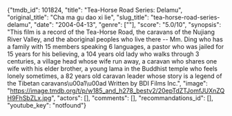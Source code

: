 {"tmdb_id": 101824, "title": "Tea-Horse Road Series: Delamu", "original_title": "Cha ma gu dao xi lie", "slug_title": "tea-horse-road-series-delamu", "date": "2004-04-13", "genre": [""], "score": "5.0/10", "synopsis": "This film is a record of the Tea-Horse Road, the caravans of the Nujiang River Valley, and the aboriginal peoples who live there -- Mm. Ding who has a family with 15 members speaking 6 languages, a pastor who was jailed for 15 years for his believing, a 104 years old lady who walks through 3 centuries, a village head whose wife run away, a caravan who shares one wife with his elder brother, a young lama in the Buddhist temple who feels lonely sometimes, a 82 years old caravan leader whose story is a legend of the Tibetan caravans\u00a1\u00ad Written by BDI Films Inc.", "image": "https://image.tmdb.org/t/p/w185_and_h278_bestv2/20epTdZTJomfJUXnZQH9FhSbZLx.jpg", "actors": [], "comments": [], "recommandations_id": [], "youtube_key": "notfound"}